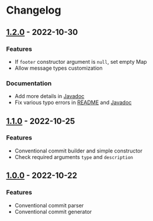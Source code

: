 # Changelog

## [1.2.0] - 2022-10-30

### Features

- If `footer` constructor argument is `null`, set empty Map
- Allow message types customization

### Documentation

- Add more details in [Javadoc]
- Fix various typo errors in [README] and [Javadoc]

## [1.1.0] - 2022-10-25

### Features

- Conventional commit builder and simple constructor
- Check required arguments `type` and `description`

## [1.0.0] - 2022-10-22

### Features

- Conventional commit parser
- Conventional commit generator

[1.2.0]: https://github.com/clean-code-rocks/conventional-commit/compare/v1.1.0...v1.2.0
[1.1.0]: https://github.com/clean-code-rocks/conventional-commit/compare/v1.0.0...v1.1.0
[1.0.0]: https://github.com/clean-code-rocks/conventional-commit/releases/tag/v1.0.0

[Javadoc]: https://javadoc.io/doc/rocks.cleancode/conventional-commit
[README]: https://github.com/clean-code-rocks/conventional-commit#readme

